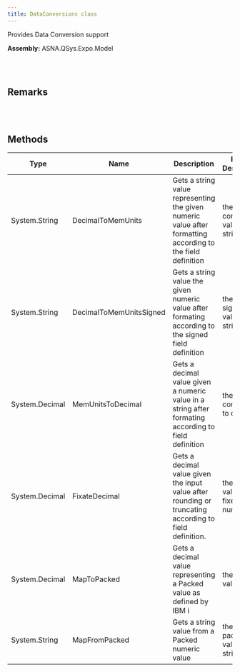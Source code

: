 ```yaml
---
title: DataConversions class
---
```


Provides Data Conversion support

**Assembly:** ASNA.QSys.Expo.Model

<br>
<br>

## Remarks

<br>
<br>

## Methods

| Type | Name | Description | Return Description 
| --- | --- | --- | --- 
| System.String | DecimalToMemUnits | Gets a string value representing the given numeric value after formatting according to the field definition | the converted value as string
| System.String | DecimalToMemUnitsSigned | Gets a string value the given numeric value after formating according to the signed field definition | the units signed value as a string
| System.Decimal | MemUnitsToDecimal | Gets a decimal value given a numeric value in a string after formating according to field definition | the units converted to decimal
| System.Decimal | FixateDecimal | Gets a decimal value given the input value after rounding or truncating according to field definition. | the decimal value as fixed number
| System.Decimal | MapToPacked | Gets a decimal value representing a Packed value as defined by IBM i | the packed value
| System.String | MapFromPacked | Gets a string value from a Packed numeric value | the un-packed value as a string

<br>
<br>

